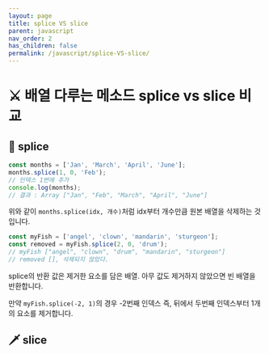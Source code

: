 ```yaml
---
layout: page
title: splice VS slice
parent: javascript
nav_order: 2
has_children: false
permalink: /javascript/splice-VS-slice/
---
```


# ⚔️ 배열 다루는 메소드 splice vs slice 비교

## 🔪 splice
``` javascript
const months = ['Jan', 'March', 'April', 'June'];
months.splice(1, 0, 'Feb');
// 인덱스 1번에 추가
console.log(months);
// 결과 : Array ["Jan", "Feb", "March", "April", "June"]
```
위와 같이 `months.splice(idx, 개수)`처럼 idx부터 개수만큼 원본 배열을 삭제하는 것입니다.

``` javascript
const myFish = ['angel', 'clown', 'mandarin', 'sturgeon'];
const removed = myFish.splice(2, 0, 'drum');
// myFish ["angel", "clown", "drum", "mandarin", "sturgeon"]
// removed [], 삭제되지 않았다.
```

splice의 반환 값은 제거한 요소를 담은 배열. 아무 값도 제거하지 않았으면 빈 배열을 반환합니다.

만약 `myFish.splice(-2, 1)`의 경우 -2번째 인덱스 즉, 뒤에서 두번째 인덱스부터 1개의 요소를 제거합니다.

## 🗡 slice
